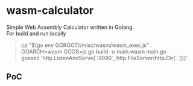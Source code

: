 # wasm-calculator
Simple Web Assembly Calculator written in Golang.<br>
For build and run locally<br>
> cp "$(go env GOROOT)/misc/wasm/wasm_exec.js" . <br>
> GOARCH=wasm GOOS=js go build -o main.wasm main.go <br>
> goexec 'http.ListenAndServe(\`:9090\`, http.FileServer(http.Dir(\`.\`)))' <br>
## PoC
